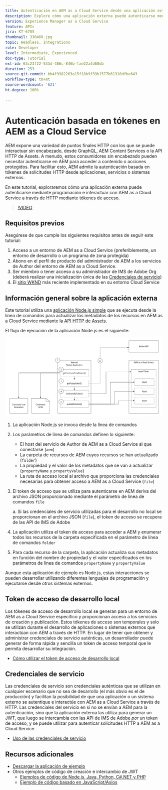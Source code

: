 ```yaml
---
title: Autenticación en AEM as a Cloud Service desde una aplicación externa
description: Explore cómo una aplicación externa puede autenticarse mediante programación e interactuar con AEM as a Cloud Service a través de HTTP mediante tókenes de acceso de desarrollo local y credenciales de servicio.
version: Experience Manager as a Cloud Service
feature: APIs
jira: KT-6785
thumbnail: 330460.jpg
topic: Headless, Integrations
role: Developer
level: Intermediate, Experienced
doc-type: Tutorial
exl-id: 63c23f22-533d-486c-846b-fae22a4d68db
duration: 253
source-git-commit: bb4f9982263a15f18b9f39b1577b61310dfbe643
workflow-type: tm+mt
source-wordcount: '621'
ht-degree: 100%

---
```


# Autenticación basada en tókenes en AEM as a Cloud Service

AEM expone una variedad de puntos finales HTTP con los que se puede interactuar sin encabezado, desde GraphQL, AEM Content Services o la API HTTP de Assets. A menudo, estos consumidores sin encabezado pueden necesitar autenticarse en AEM para acceder a contenido o acciones protegidos. Para facilitar esto, AEM admite la autenticación basada en tókenes de solicitudes HTTP desde aplicaciones, servicios o sistemas externos.

En este tutorial, exploraremos cómo una aplicación externa puede autenticarse mediante programación e interactuar con AEM as a Cloud Service a través de HTTP mediante tókenes de acceso.

>[!VIDEO](https://video.tv.adobe.com/v/3410079?quality=12&learn=on&captions=spa)

## Requisitos previos

Asegúrese de que cumple los siguientes requisitos antes de seguir este tutorial:

1. Acceso a un entorno de AEM as a Cloud Service (preferiblemente, un entorno de desarrollo o un programa de zona protegida)
1. Abono en el perfil de producto del administrador de AEM a los servicios de Author del entorno de AEM as a Cloud Service. 
1. Ser miembro o tener acceso a su administrador de IMS de Adobe Org (deberá realizar una inicialización única de las [Credenciales de servicio](./service-credentials.md))
1. El [sitio WKND](https://github.com/adobe/aem-guides-wknd) más reciente implementado en su entorno Cloud Service

## Información general sobre la aplicación externa

Este tutorial utiliza una [aplicación Node.js simple](./assets/aem-guides_token-authentication-external-application.zip) que se ejecuta desde la línea de comandos para actualizar los metadatos de los recursos en AEM as a Cloud Service mediante la [API HTTP de Assets](https://experienceleague.adobe.com/docs/experience-manager-cloud-service/assets/admin/mac-api-assets.html?lang=es).

El flujo de ejecución de la aplicación Node.js es el siguiente:

![Aplicación externa](./assets/overview/external-application.png)

1. La aplicación Node.js se invoca desde la línea de comandos
1. Los parámetros de línea de comandos definen lo siguiente:
   + El host del servicio de Author de AEM as a Cloud Service al que conectarse (`aem`)
   + La carpeta de recursos de AEM cuyos recursos se han actualizado (`folder`)
   + La propiedad y el valor de los metadatos que se van a actualizar (`propertyName` y `propertyValue`)
   + La ruta de acceso local al archivo que proporciona las credenciales necesarias para obtener acceso a AEM as a Cloud Service (`file`)
1. El token de acceso que se utiliza para autenticarse en AEM deriva del archivo JSON proporcionado mediante el parámetro de línea de comandos `file`

   a. Si las credenciales de servicio utilizadas para el desarrollo no local se proporcionan en el archivo JSON (`file`), el token de acceso se recupera de las API de IMS de Adobe
1. La aplicación utiliza el token de acceso para acceder a AEM y enumerar todos los recursos de la carpeta especificada en el parámetro de línea de comandos `folder`
1. Para cada recurso de la carpeta, la aplicación actualiza sus metadatos en función del nombre de propiedad y el valor especificados en los parámetros de línea de comandos `propertyName` y `propertyValue`

Aunque esta aplicación de ejemplo es Node.js, estas interacciones se pueden desarrollar utilizando diferentes lenguajes de programación y ejecutarse desde otros sistemas externos.

## Token de acceso de desarrollo local

Los tókenes de acceso de desarrollo local se generan para un entorno de AEM as a Cloud Service específico y proporcionan acceso a los servicios de creación y publicación.  Estos tókenes de acceso son temporales y solo se utilizan durante el desarrollo de aplicaciones o sistemas externos que interactúan con AEM a través de HTTP. En lugar de tener que obtener y administrar credenciales de servicio auténticas, un desarrollador puede generar de forma rápida y sencilla un token de acceso temporal que le permita desarrollar su integración.

+ [Cómo utilizar el token de acceso de desarrollo local](./local-development-access-token.md)

## Credenciales de servicio

Las credenciales de servicio son credenciales auténticas que se utilizan en cualquier escenario que no sea de desarrollo (el más obvio es el de producción) y facilitan la posibilidad de que una aplicación o un sistema externo se autentique e interactúe con AEM as a Cloud Service a través de HTTP. Las credenciales del servicio en sí no se envían a AEM para la autenticación, sino que la aplicación externa las utiliza para generar un JWT, que luego se intercambia con las API de IMS de Adobe _por_ un token de acceso, y se puede utilizar para autenticar solicitudes HTTP a AEM as a Cloud Service.

+ [Uso de las credenciales de servicio](./service-credentials.md)

## Recursos adicionales

+ [Descargar la aplicación de ejemplo](./assets/aem-guides_token-authentication-external-application.zip)
+ Otros ejemplos de código de creación e intercambio de JWT
   + [Ejemplos de código de Node.js, Java, Python, C#.NET y PHP](https://developer.adobe.com/developer-console/docs/guides/authentication/JWT/samples)
   + [Ejemplo de código basado en JavaScript/Axios](https://github.com/adobe/aemcs-api-client-lib)
